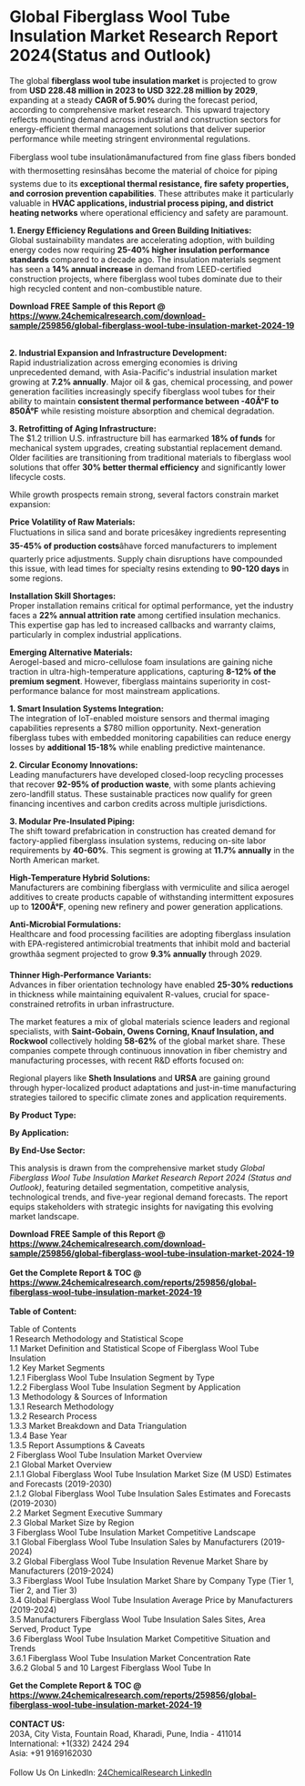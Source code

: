 <h1>Global Fiberglass Wool Tube Insulation Market Research Report 2024(Status and Outlook)</h1><p>The global <strong>fiberglass wool tube insulation market</strong> is projected to grow from <strong>USD 228.48 million in 2023 to USD 322.28 million by 2029</strong>, expanding at a steady <strong>CAGR of 5.90%</strong> during the forecast period, according to comprehensive market research. This upward trajectory reflects mounting demand across industrial and construction sectors for energy-efficient thermal management solutions that deliver superior performance while meeting stringent environmental regulations.</p><p>Fiberglass wool tube insulationâmanufactured from fine glass fibers bonded with thermosetting resinsâhas become the material of choice for piping systems due to its <strong>exceptional thermal resistance, fire safety properties, and corrosion prevention capabilities</strong>. These attributes make it particularly valuable in <strong>HVAC applications, industrial process piping, and district heating networks</strong> where operational efficiency and safety are paramount.</p><p><strong>1. Energy Efficiency Regulations and Green Building Initiatives:</strong><br>
Global sustainability mandates are accelerating adoption, with building energy codes now requiring <strong>25-40% higher insulation performance standards</strong> compared to a decade ago. The insulation materials segment has seen a <strong>14% annual increase</strong> in demand from LEED-certified construction projects, where fiberglass wool tubes dominate due to their high recycled content and non-combustible nature.</p><div><b>Download FREE Sample of this Report @ 
            <a href="https://www.24chemicalresearch.com/download-sample/259856/global-fiberglass-wool-tube-insulation-market-2024-19">
            https://www.24chemicalresearch.com/download-sample/259856/global-fiberglass-wool-tube-insulation-market-2024-19</a></b></div><br><p><strong>2. Industrial Expansion and Infrastructure Development:</strong><br>
Rapid industrialization across emerging economies is driving unprecedented demand, with Asia-Pacific's industrial insulation market growing at <strong>7.2% annually</strong>. Major oil &amp; gas, chemical processing, and power generation facilities increasingly specify fiberglass wool tubes for their ability to maintain <strong>consistent thermal performance between -40Â°F to 850Â°F</strong> while resisting moisture absorption and chemical degradation.</p><p><strong>3. Retrofitting of Aging Infrastructure:</strong><br>
The $1.2 trillion U.S. infrastructure bill has earmarked <strong>18% of funds</strong> for mechanical system upgrades, creating substantial replacement demand. Older facilities are transitioning from traditional materials to fiberglass wool solutions that offer <strong>30% better thermal efficiency</strong> and significantly lower lifecycle costs.</p><p>While growth prospects remain strong, several factors constrain market expansion:</p><p><strong>Price Volatility of Raw Materials:</strong><br>
    Fluctuations in silica sand and borate pricesâkey ingredients representing <strong>35-45% of production costs</strong>âhave forced manufacturers to implement quarterly price adjustments. Supply chain disruptions have compounded this issue, with lead times for specialty resins extending to <strong>90-120 days</strong> in some regions.</p><p><strong>Installation Skill Shortages:</strong><br>
    Proper installation remains critical for optimal performance, yet the industry faces a <strong>22% annual attrition rate</strong> among certified insulation mechanics. This expertise gap has led to increased callbacks and warranty claims, particularly in complex industrial applications.</p><p><strong>Emerging Alternative Materials:</strong><br>
    Aerogel-based and micro-cellulose foam insulations are gaining niche traction in ultra-high-temperature applications, capturing <strong>8-12% of the premium segment</strong>. However, fiberglass maintains superiority in cost-performance balance for most mainstream applications.</p><p><strong>1. Smart Insulation Systems Integration:</strong><br>
The integration of IoT-enabled moisture sensors and thermal imaging capabilities represents a $780 million opportunity. Next-generation fiberglass tubes with embedded monitoring capabilities can reduce energy losses by <strong>additional 15-18%</strong> while enabling predictive maintenance.</p><p><strong>2. Circular Economy Innovations:</strong><br>
Leading manufacturers have developed closed-loop recycling processes that recover <strong>92-95% of production waste</strong>, with some plants achieving zero-landfill status. These sustainable practices now qualify for green financing incentives and carbon credits across multiple jurisdictions.</p><p><strong>3. Modular Pre-Insulated Piping:</strong><br>
The shift toward prefabrication in construction has created demand for factory-applied fiberglass insulation systems, reducing on-site labor requirements by <strong>40-60%</strong>. This segment is growing at <strong>11.7% annually</strong> in the North American market.</p><p><strong>High-Temperature Hybrid Solutions:</strong><br>
    Manufacturers are combining fiberglass with vermiculite and silica aerogel additives to create products capable of withstanding intermittent exposures up to <strong>1200Â°F</strong>, opening new refinery and power generation applications.</p><p><strong>Anti-Microbial Formulations:</strong><br>
    Healthcare and food processing facilities are adopting fiberglass insulation with EPA-registered antimicrobial treatments that inhibit mold and bacterial growthâa segment projected to grow <strong>9.3% annually</strong> through 2029.</p><p><strong>Thinner High-Performance Variants:</strong><br>
    Advances in fiber orientation technology have enabled <strong>25-30% reductions</strong> in thickness while maintaining equivalent R-values, crucial for space-constrained retrofits in urban infrastructure.</p><p>The market features a mix of global materials science leaders and regional specialists, with <strong>Saint-Gobain, Owens Corning, Knauf Insulation, and Rockwool</strong> collectively holding <strong>58-62%</strong> of the global market share. These companies compete through continuous innovation in fiber chemistry and manufacturing processes, with recent R&amp;D efforts focused on:</p><p>Regional players like <strong>Sheth Insulations</strong> and <strong>URSA</strong> are gaining ground through hyper-localized product adaptations and just-in-time manufacturing strategies tailored to specific climate zones and application requirements.</p><p><strong>By Product Type:</strong></p><p><strong>By Application:</strong></p><p><strong>By End-Use Sector:</strong></p><p>This analysis is drawn from the comprehensive market study <em>Global Fiberglass Wool Tube Insulation Market Research Report 2024 (Status and Outlook)</em>, featuring detailed segmentation, competitive analysis, technological trends, and five-year regional demand forecasts. The report equips stakeholders with strategic insights for navigating this evolving market landscape.</p><div><b>Download FREE Sample of this Report @ 
            <a href="https://www.24chemicalresearch.com/download-sample/259856/global-fiberglass-wool-tube-insulation-market-2024-19">
            https://www.24chemicalresearch.com/download-sample/259856/global-fiberglass-wool-tube-insulation-market-2024-19</a></b></div><br><div><b>Get the Complete Report & TOC @ 
            <a href="https://www.24chemicalresearch.com/reports/259856/global-fiberglass-wool-tube-insulation-market-2024-19">
            https://www.24chemicalresearch.com/reports/259856/global-fiberglass-wool-tube-insulation-market-2024-19</a></b></div><br>
            <b>Table of Content:</b><p>Table of Contents<br />
1 Research Methodology and Statistical Scope<br />
1.1 Market Definition and Statistical Scope of Fiberglass Wool Tube Insulation<br />
1.2 Key Market Segments<br />
1.2.1 Fiberglass Wool Tube Insulation Segment by Type<br />
1.2.2 Fiberglass Wool Tube Insulation Segment by Application<br />
1.3 Methodology & Sources of Information<br />
1.3.1 Research Methodology<br />
1.3.2 Research Process<br />
1.3.3 Market Breakdown and Data Triangulation<br />
1.3.4 Base Year<br />
1.3.5 Report Assumptions & Caveats<br />
2 Fiberglass Wool Tube Insulation Market Overview<br />
2.1 Global Market Overview<br />
2.1.1 Global Fiberglass Wool Tube Insulation Market Size (M USD) Estimates and Forecasts (2019-2030)<br />
2.1.2 Global Fiberglass Wool Tube Insulation Sales Estimates and Forecasts (2019-2030)<br />
2.2 Market Segment Executive Summary<br />
2.3 Global Market Size by Region<br />
3 Fiberglass Wool Tube Insulation Market Competitive Landscape<br />
3.1 Global Fiberglass Wool Tube Insulation Sales by Manufacturers (2019-2024)<br />
3.2 Global Fiberglass Wool Tube Insulation Revenue Market Share by Manufacturers (2019-2024)<br />
3.3 Fiberglass Wool Tube Insulation Market Share by Company Type (Tier 1, Tier 2, and Tier 3)<br />
3.4 Global Fiberglass Wool Tube Insulation Average Price by Manufacturers (2019-2024)<br />
3.5 Manufacturers Fiberglass Wool Tube Insulation Sales Sites, Area Served, Product Type<br />
3.6 Fiberglass Wool Tube Insulation Market Competitive Situation and Trends<br />
3.6.1 Fiberglass Wool Tube Insulation Market Concentration Rate<br />
3.6.2 Global 5 and 10 Largest Fiberglass Wool Tube In</p><div><b>Get the Complete Report & TOC @ 
            <a href="https://www.24chemicalresearch.com/reports/259856/global-fiberglass-wool-tube-insulation-market-2024-19">
            https://www.24chemicalresearch.com/reports/259856/global-fiberglass-wool-tube-insulation-market-2024-19</a></b></div><br><b>CONTACT US:</b><br>
            203A, City Vista, Fountain Road, Kharadi, Pune, India - 411014<br>
            International: +1(332) 2424 294<br>
            Asia: +91 9169162030 <br><br>
            Follow Us On LinkedIn: <a href="https://www.linkedin.com/company/24chemicalresearch/">24ChemicalResearch LinkedIn</a>